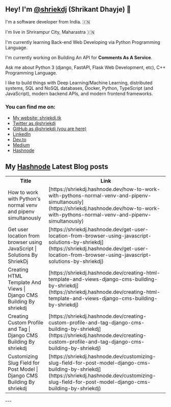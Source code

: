 ## Hey! I'm [@shriekdj](https://twitter.com/shriekdj) (Shrikant Dhayje) 👋

I'm a software developer from India. :india:

I'm live in Shrirampur City, Maharastra :india:

I'm currently learning Back-end Web Developing via Python Programming Language.

I'm currently working on Building An API for **Comments As A Service**.

Ask me about Python 3 (django, FastAPI, Flask Web Development, etc), C++ Programming Language.

I like to build things with Deep Learning/Machine Learning, distributed systems, SQL and NoSQL databases, Docker, Python, TypeScript (and JavaScript), modern backend APIs, and modern frontend frameworks.

### You can find me on:

* [My website: shriekdj.tk](https://shriekdj.tk/)
* [Twitter as @shriekdj](https://twitter.com/shriekdj)
* [GitHub as @shriekdj (you are here)](https://github.com/shriekdj)
* [LinkedIn](https://www.linkedin.com/in/shriekdj/)
* [Dev.to](https://dev.to/shriekdj)
* [Medium](https://shriekdj.medium.com/)
* [Hashnode](https://shriekdj.hashnode.dev)


<!--
**shriekdj/shriekdj** is a ✨ _special_ ✨ repository because its `README.md` (this file) appears on your GitHub profile.

Here are some ideas to get you started:

- 🔭 I’m currently working on ...
- 🌱 I’m currently learning ...
- 👯 I’m looking to collaborate on ...
- 🤔 I’m looking for help with ...
- 💬 Ask me about ...
- 📫 How to reach me: ...
- 😄 Pronouns: ...
- ⚡ Fun fact: ...
-->

## My [Hashnode](https://shriekdj.hashnode.dev/) Latest Blog posts
<table>
  <tr><th>Title</th><th>Link</th></tr>
  <!-- BLOG-POST-LIST:START --><tr><td>How to work with Python&#39;s normal venv and pipenv simultanously</td><td>[https://shriekdj.hashnode.dev/how-to-work-with-pythons-normal-venv-and-pipenv-simultanously](https://shriekdj.hashnode.dev/how-to-work-with-pythons-normal-venv-and-pipenv-simultanously)</td></tr><tr><td>Get user location from browser using JavaScript | Solutions By ShriekDj</td><td>[https://shriekdj.hashnode.dev/get-user-location-from-browser-using-javascript-solutions-by-shriekdj](https://shriekdj.hashnode.dev/get-user-location-from-browser-using-javascript-solutions-by-shriekdj)</td></tr><tr><td>Creating HTML Template And Views | Django CMS Building By shriekdj</td><td>[https://shriekdj.hashnode.dev/creating-html-template-and-views-django-cms-building-by-shriekdj](https://shriekdj.hashnode.dev/creating-html-template-and-views-django-cms-building-by-shriekdj)</td></tr><tr><td>Creating Custom Profile and Tag | Django CMS Building By shriekdj</td><td>[https://shriekdj.hashnode.dev/creating-custom-profile-and-tag-django-cms-building-by-shriekdj](https://shriekdj.hashnode.dev/creating-custom-profile-and-tag-django-cms-building-by-shriekdj)</td></tr><tr><td>Customizing Slug Field for Post Model | Django CMS Building By shriekdj</td><td>[https://shriekdj.hashnode.dev/customizing-slug-field-for-post-model-django-cms-building-by-shriekdj](https://shriekdj.hashnode.dev/customizing-slug-field-for-post-model-django-cms-building-by-shriekdj)</td></tr><!-- BLOG-POST-LIST:END -->
</table>
---
